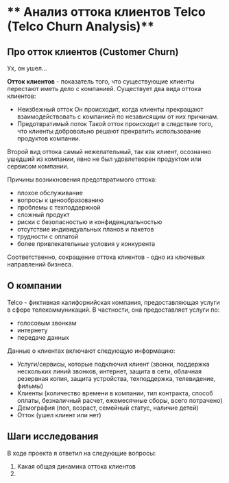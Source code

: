 # ** Анализ оттока клиентов Telco (Telco Churn Analysis)**

## **Про отток клиентов (Customer Churn)**

Ух, он ушел...

**Отток клиентов** - показатель того, что существующие клиенты перестают иметь дело с компанией.
Существует два вида оттока клиентов:
- Неизбежный отток
  Он происходит, когда клиенты прекращают взаимодействовать с компанией по независящим от них причинам.
- Предотвратимый поток
  Такой отток происходит в следствие того, что клиенты добровольно решают прекратить использование продуктов компании.

Второй вид оттока самый нежелательный, так как клиент, осознанно ушедший из компании, явно не был удовлетворен продуктом или сервисом компании.

Причины возникновения предотвратимого оттока:
- плохое обслуживание
- вопросы к ценообразованию
- проблемы с техподдержкой
- сложный продукт
- риски с безопасностью и конфиденциальностью
- отсутствие индивидуальных планов и пакетов
- трудности с оплатой
- более привлекательные условия у конкурента

Соответственно, сокращение оттока клиентов - одно из ключевых направлений бизнеса.

## **О компании**

Telco - фиктивная калифорнийская компания, предоставляющая услуги в сфере телекоммуникаций.
В частности, она предоставляет услуги по:
- голосовым звонкам
- интернету
- передаче данных

Данные о клиентах включают следующую информацию:
- Услуги/сервисы, которые подключил клиент (звонки, поддержка нескольких линий звонков, интернет, защита в сети, облачная резервная копия, защита устройства, техподдержка, телевидение, фильмы)
- Клиенты (количество времени в компании, тип контракта, способ оплаты, безналичный расчет, ежемесячные сборы, всего потрачено)
- Демография (пол, возраст, семейный статус, наличие детей)
- Отток (ушел клиент или нет)

## Шаги исследования

В ходе проекта я ответил на следующие вопросы:
1) Какая общая динамика оттока клиентов
2) 